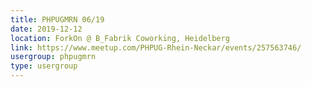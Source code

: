 ```yaml
---
title: PHPUGMRN 06/19
date: 2019-12-12
location: ForkOn @ B_Fabrik Coworking, Heidelberg
link: https://www.meetup.com/PHPUG-Rhein-Neckar/events/257563746/
usergroup: phpugmrn
type: usergroup
---
```

